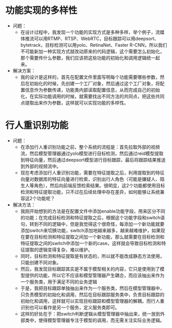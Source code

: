 # 功能实现的多样性
- 问题：
  - 在设计过程中，我发现一个功能的实现方式是多种多样，举个例子，流媒体推流可以用RTMP、RTSP、WebRTC，目标跟踪可以用deepsort、bytetrack，目标检测可以用yolo、RetinaNet、Faster R-CNN，所以我们不可能新加一种实现方式就改动原来的代码逻辑，这个需要怎么初始化，那个需要传什么参数，我们应该把这些功能的初始化和调用逻辑统一起来。
- 解决方案：
  - 我的设计是这样的，首先在配置文件里面写明每个功能需要哪些参数，然后在初始化的时候，先创建一个工厂对象，然后通过这个工厂对象，将配置信息作为参数传递，功能类内部读取配置信息，从而完成自己的初始化，在实际功能调用的时候，就需要找出不同方法的共同点，把这些共同点提取出来作为参数，这样就可以实现功能的多样性。

# 行人重识别功能
- 问题：
  - 在添加行人重识别功能之前，整个系统的流程是：首先拉取外部的视频流，然后模型管理器通过yolo模型进行目标检测，然后通过reid模型提取到特征向量，然后通过deepsort模型进行目标跟踪，最后将跟踪结果推送到外部的视频流中。
  - 现在考虑添加行人重识别功能，需要在特征提取之后，利用提取到的特征向量对数据库的特征向量进行检索，识别出行人角色（可能是嫌疑人、陌生人等角色），然后向前端反馈检索结果。很明显，这2个功能都使用目标检测和特征提取功能，只不过在后续处理中存在差异，如何能够让系统兼容这2个功能呢？
- 解决方法：
  - 我刚开始想到的方法是在配置文件中添加enable功能字段，用来区分不同的功能；在完成目标检测和特征提取之后，根据这个功能字段和switch语句，转到不同的逻辑中，但是我觉得这个很奇怪，每添加一个新功能就要添加switch来切换功能，switch添加地越来越多，越来越难维护，如果现在要在目标检测和特征提取之间加一个新功能，那么就需要在目标检测和特征提取之间的switch中添加一个新的case，这样就会导致目标检测和特征提取的逻辑变得复杂，难以维护。
  - 同时，目标检测和特征提取是有状态的，所以就不能改成静态方法使用，只能创建不同对象。
  - 然后，我发现目标跟踪其实是不属于模型相关的内容，它只是使用到了模型提供的功能，所以它不应该和模型管理器产生耦合，而应该抽出来作为一个服务类，用于满足不同的业务逻辑
  - 于是，我把目标跟踪单独抽出来作为一个服务类，然后在模型管理器中，只负责模型的初始化和调用，然后在目标跟踪服务类中，负责目标跟踪的初始化和调用，这样就可以实现目标跟踪和模型管理器的解耦。而行人重识别也可以看作是另一个服务，定义服务类即可。
  - 这样的好处在于：把switch判断逻辑从模型管理器中抽出来，统一放到外部类中，使得模型管理器专注于模型的调用，而无需关注实际业务逻辑。